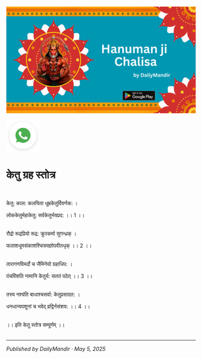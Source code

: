 <!-- Banner SVG -->
![Banner](https://raw.githubusercontent.com/anandwana001/content-repo/refs/heads/main/chalisa/hanuman/hanuman_chalisa_banner.png)

<!-- Share & WhatsApp icons as SVG -->
<a href="https://api.whatsapp.com/send?text=Check%20out%20this%20article%20in%20the%20Daily%20Mandir%20app%3A%20https%3A%2F%2Fwww.dailymandir.com%2Farticles%3FcontentUrl%3Dhttps%253A%252F%252Fraw.githubusercontent.com%252Fanandwana001%252Fcontent-repo%252Frefs%252Fheads%252Fmain%252Fstrotra%252Fnav_grah_strotra%252Fketu%252Fketu_strotra.md%26title%3DKetu%2520Strotra">
  <img src="https://raw.githubusercontent.com/anandwana001/content-repo/refs/heads/main/assets/ic_wtsapp_share_rounded.svg" alt="WhatsApp"/>
</a>


<br>


# केतु ग्रह स्तोत्र

<br>                                                    


केतु: काल: कलयिता धूम्रकेतुर्विवर्णक: ।<br> 

लोककेतुर्महाकेतु: सर्वकेतुर्भयप्रद: ।। 1 ।।<br> <br> 

रौद्रो रूद्रप्रियो रूद्र: क्रूरकर्मा सुगन्ध्रक् ।<br> 

फलाशधूमसंकाशश्चित्रयज्ञोपवीतधृक् ।। 2 ।।<br> <br> 

तारागणविमर्दो च जैमिनेयो ग्रहाधिप: ।<br> 

पंचविंशति नामानि केतुर्य: सततं पठेत् ।। 3 ।।<br> <br> 

तस्य नश्यंति बाधाश्चसर्वा: केतुप्रसादत: ।<br> 

धनधान्यपशूनां च भवेद् व्रद्विर्नसंशय: ।। 4 ।।<br> <br> 

।। इति केतु स्तोत्र सम्पूर्णम् ।।<br> 
<br>

---

*Published by DailyMandir · May 5, 2025*


